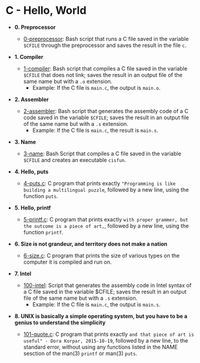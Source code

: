 # C - Hello, World

- **0. Preprocessor**

  - [0-preprocessor](./0-preprocessor): Bash script that runs a C file saved in the
    variable `$CFILE` through the preprocessor and saves the result in the file `c`.

- **1. Compiler**

  - [1-compiler](./1-compiler): Bash script that compiles a C file saved in the
    variable `$CFILE` that does not link; saves the result in an output file of the
    same name but with a `.o` extension.
    - Example: If the C file is `main.c`, the output is `main.o`.

- **2. Assembler**

  - [2-assembler](./2-assembler): Bash script that generates the assembly code of a
    C code saved in the variable `$CFILE`; saves the result in an output file of the
    same name but with a `.s` extension.
    - Example: If the C file is `main.c`, the result is `main.s`.

- **3. Name**

  - [3-name](./3-name): Bash Script that compiles a C file saved in the variable
    `$CFILE` and creates an executable `cisfun`.

- **4. Hello, puts**

  - [4-puts.c](./4-puts.c): C program that prints exactly `"Programming is like building
a multilingual puzzle`, followed by a new line, using the function `puts`.

- **5. Hello, printf**

  - [5-printf.c](./5-printf.c): C program that prints exactly `with proper grammer, but
the outcome is a piece of art,`, followed by a new line, using the function `printf`.

- **6. Size is not grandeur, and territory does not make a nation**

  - [6-size.c](./6-size.c): C program that prints the size of various types on the computer
    it is compiled and run on.

- **7. Intel**

  - [100-intel](./100-intel): Script that generates the assembly code in Intel syntax of a
    C file saved in the variable $CFILE; saves the result in an output file of the same name
    but with a `.s` extension.
    - Example: If the C file is `main.c`, the output is `main.s`.

- **8. UNIX is basically a simple operating system, but you have to be a genius to understand the simplicity**
  - [101-quote.c](./101-quote.c): C program that prints exactly `and that piece of art is
useful" - Dora Korpar, 2015-10-19`, followed by a new line, to the standard error,
    without using any functions listed in the NAME sesction of the man(3) `printf` or man(3)
    `puts`.
